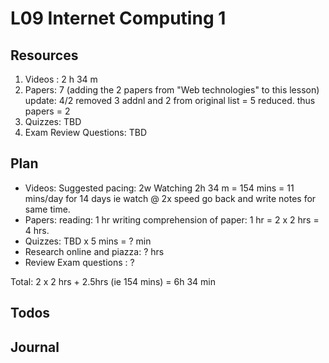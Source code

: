 L09 Internet Computing 1
========================

Resources
---------

1. Videos : 2 h 34 m
2. Papers: 7 (adding the 2 papers from "Web technologies" to this lesson)
	update: 4/2 removed 3 addnl and 2 from original list = 5 reduced.
	thus papers = 2
3. Quizzes: TBD
4. Exam Review Questions: TBD

Plan
----
- Videos:
	Suggested pacing: 2w
	Watching 2h 34 m = 154 mins = 11 mins/day for 14 days
		ie 	watch @ 2x speed
			go back and write notes for same time.
- Papers:
	reading: 1 hr
	writing comprehension of paper: 1 hr
	= 2 x 2 hrs = 4 hrs. 
- Quizzes: TBD x 5 mins  = ? min
- Research online and piazza: ? hrs
- Review Exam questions : ?

Total: 2 x 2 hrs + 2.5hrs (ie 154 mins) = 6h 34 min

Todos
-----

Journal
-------
